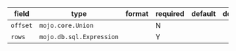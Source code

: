 | field | type | format | required | default | description |
|---|---|---|---|---|---|
| `offset` | `mojo.core.Union` |  | N |  |
| `rows` | `mojo.db.sql.Expression` |  | Y |  |
